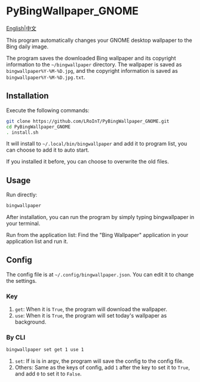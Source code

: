 # PyBingWallpaper_GNOME

[English](./README.md)|[中文](./README_zh.md)

This program automatically changes your GNOME desktop wallpaper to the Bing daily image.

The program saves the downloaded Bing wallpaper and its copyright information to the `~/bingwallpaper` directory. The wallpaper is saved as `bingwallpaper%Y-%M-%D.jpg`, and the copyright information is saved as `bingwallpaper%Y-%M-%D.jpg.txt`.

## Installation

Execute the following commands:

```Bash
git clone https://github.com/LRoInT/PyBingWallpaper_GNOME.git
cd PyBingWallpaper_GNOME
. install.sh
```

It will install to `~/.local/bin/bingwallpaper` and add it to program list, you can choose to add it to auto start.

If you installed it before, you can choose to overwrite the old files.

## Usage

Run directly:

```Bash
bingwallpaper
```

After installation, you can run the program by simply typing bingwallpaper in your terminal.

Run from the application list:
Find the "Bing Wallpaper" application in your application list and run it.

## Config

The config file is at `~/.config/bingwallpaper.json`. You can edit it to change the settings.

### Key

1. `get`: When it is `True`, the program will download the wallpaper.
2. `use`: When it is `True`, the program will set today's wallpaper as background.

### By CLI

```Bash
bingwallpaper set get 1 use 1
```

1. `set`: If is is in argv, the program will save the config to the config file.
2. Others: Same as the keys of config, add `1` after the key to set it to `True`, and add `0` to set it to `False`.
